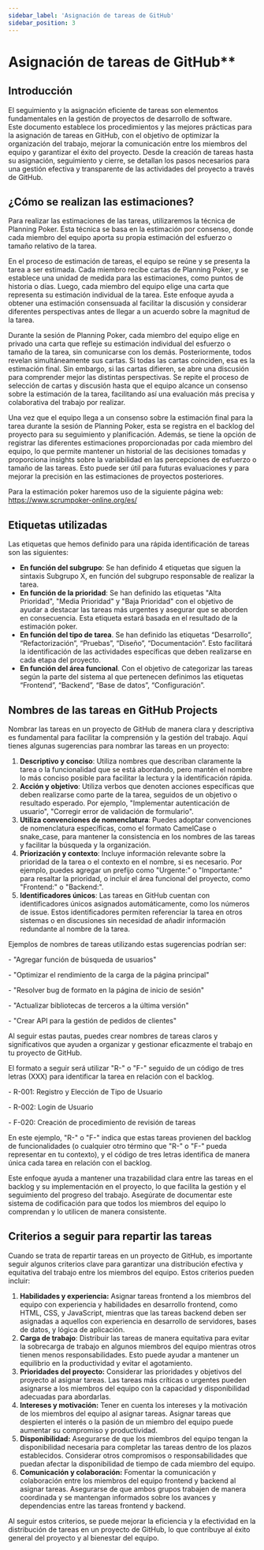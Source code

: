 ```yaml
---
sidebar_label: 'Asignación de tareas de GitHub'
sidebar_position: 3
---
```

# Asignación de tareas de GitHub**

## Introducción

El seguimiento y la asignación eficiente de tareas son elementos fundamentales en la gestión de proyectos de desarrollo de software.  
Este documento establece los procedimientos y las mejores prácticas para la asignación de tareas en GitHub, con el objetivo de optimizar la organización del trabajo, mejorar la comunicación entre los miembros del equipo y garantizar el éxito del proyecto. Desde la creación de tareas hasta su asignación, seguimiento y cierre, se detallan los pasos necesarios para una gestión efectiva y transparente de las actividades del proyecto a través de GitHub.

## ¿Cómo se realizan las estimaciones?

Para realizar las estimaciones de las tareas, utilizaremos la técnica de Planning Poker. Esta técnica se basa en la estimación por consenso, donde cada miembro del equipo aporta su propia estimación del esfuerzo o tamaño relativo de la tarea.

En el proceso de estimación de tareas, el equipo se reúne y se presenta la tarea a ser estimada. Cada miembro recibe cartas de Planning Poker, y se establece una unidad de medida para las estimaciones, como puntos de historia o días. Luego, cada miembro del equipo elige una carta que representa su estimación individual de la tarea. Este enfoque ayuda a obtener una estimación consensuada al facilitar la discusión y considerar diferentes perspectivas antes de llegar a un acuerdo sobre la magnitud de la tarea.

Durante la sesión de Planning Poker, cada miembro del equipo elige en privado una carta que refleje su estimación individual del esfuerzo o tamaño de la tarea, sin comunicarse con los demás. Posteriormente, todos revelan simultáneamente sus cartas. Si todas las cartas coinciden, esa es la estimación final. Sin embargo, si las cartas difieren, se abre una discusión para comprender mejor las distintas perspectivas. Se repite el proceso de selección de cartas y discusión hasta que el equipo alcance un consenso sobre la estimación de la tarea, facilitando así una evaluación más precisa y colaborativa del trabajo por realizar.

Una vez que el equipo llega a un consenso sobre la estimación final para la tarea durante la sesión de Planning Poker, esta se registra en el backlog del proyecto para su seguimiento y planificación. Además, se tiene la opción de registrar las diferentes estimaciones proporcionadas por cada miembro del equipo, lo que permite mantener un historial de las decisiones tomadas y proporciona insights sobre la variabilidad en las percepciones de esfuerzo o tamaño de las tareas. Esto puede ser útil para futuras evaluaciones y para mejorar la precisión en las estimaciones de proyectos posteriores.

Para la estimación poker haremos uso de la siguiente página web: <https://www.scrumpoker-online.org/es/>

## Etiquetas utilizadas

Las etiquetas que hemos definido para una rápida identificación de tareas son las siguientes:

- **En función del subgrupo**: Se han definido 4 etiquetas que siguen la sintaxis Subgrupo X, en función del subgrupo responsable de realizar la tarea.
- **En función de la prioridad**: Se han definido las etiquetas "Alta Prioridad", "Media Prioridad" y "Baja Prioridad" con el objetivo de ayudar a destacar las tareas más urgentes y asegurar que se aborden en consecuencia. Esta etiqueta estará basada en el resultado de la estimación poker.
- **En función del tipo de tarea**. Se han definido las etiquetas “Desarrollo”, “Refactorización”, “Pruebas”, “Diseño”, “Documentación”. Esto facilitará la identificación de las actividades específicas que deben realizarse en cada etapa del proyecto.
- **En función del área funcional**. Con el objetivo de categorizar las tareas según la parte del sistema al que pertenecen definimos las etiquetas “Frontend”, “Backend”, “Base de datos”, “Configuración”.

##

## Nombres de las tareas en GitHub Projects

Nombrar las tareas en un proyecto de GitHub de manera clara y descriptiva es fundamental para facilitar la comprensión y la gestión del trabajo. Aquí tienes algunas sugerencias para nombrar las tareas en un proyecto:

1. **Descriptivo y conciso**: Utiliza nombres que describan claramente la tarea o la funcionalidad que se está abordando, pero mantén el nombre lo más conciso posible para facilitar la lectura y la identificación rápida.
2. **Acción y objetivo**: Utiliza verbos que denoten acciones específicas que deben realizarse como parte de la tarea, seguidos de un objetivo o resultado esperado. Por ejemplo, "Implementar autenticación de usuario", "Corregir error de validación de formulario".
3. **Utiliza convenciones de nomenclatura**: Puedes adoptar convenciones de nomenclatura específicas, como el formato CamelCase o snake_case, para mantener la consistencia en los nombres de las tareas y facilitar la búsqueda y la organización.
4. **Priorización y contexto**: Incluye información relevante sobre la prioridad de la tarea o el contexto en el nombre, si es necesario. Por ejemplo, puedes agregar un prefijo como "Urgente:" o "Importante:" para resaltar la prioridad, o incluir el área funcional del proyecto, como "Frontend:" o "Backend:".
5. **Identificadores únicos**: Las tareas en GitHub cuentan con identificadores únicos asignados automáticamente, como los números de issue. Estos identificadores permiten referenciar la tarea en otros sistemas o en discusiones sin necesidad de añadir información redundante al nombre de la tarea.

Ejemplos de nombres de tareas utilizando estas sugerencias podrían ser:

\- "Agregar función de búsqueda de usuarios"

\- "Optimizar el rendimiento de la carga de la página principal"

\- "Resolver bug de formato en la página de inicio de sesión"

\- "Actualizar bibliotecas de terceros a la última versión"

\- "Crear API para la gestión de pedidos de clientes"

Al seguir estas pautas, puedes crear nombres de tareas claros y significativos que ayuden a organizar y gestionar eficazmente el trabajo en tu proyecto de GitHub.

El formato a seguir será utilizar "R-" o "F-" seguido de un código de tres letras (XXX) para identificar la tarea en relación con el backlog.

\- R-001: Registro y Elección de Tipo de Usuario

\- R-002: Login de Usuario

\- F-020: Creación de procedimiento de revisión de tareas

En este ejemplo, "R-" o "F-" indica que estas tareas provienen del backlog de funcionalidades (o cualquier otro término que "R-" o "F-" pueda representar en tu contexto), y el código de tres letras identifica de manera única cada tarea en relación con el backlog.

Este enfoque ayuda a mantener una trazabilidad clara entre las tareas en el backlog y su implementación en el proyecto, lo que facilita la gestión y el seguimiento del progreso del trabajo. Asegúrate de documentar este sistema de codificación para que todos los miembros del equipo lo comprendan y lo utilicen de manera consistente.

## Criterios a seguir para repartir las tareas

Cuando se trata de repartir tareas en un proyecto de GitHub, es importante seguir algunos criterios clave para garantizar una distribución efectiva y equitativa del trabajo entre los miembros del equipo. Estos criterios pueden incluir:

1. **Habilidades y experiencia:** Asignar tareas frontend a los miembros del equipo con experiencia y habilidades en desarrollo frontend, como HTML, CSS, y JavaScript, mientras que las tareas backend deben ser asignadas a aquellos con experiencia en desarrollo de servidores, bases de datos, y lógica de aplicación.
2. **Carga de trabajo**: Distribuir las tareas de manera equitativa para evitar la sobrecarga de trabajo en algunos miembros del equipo mientras otros tienen menos responsabilidades. Esto puede ayudar a mantener un equilibrio en la productividad y evitar el agotamiento.
3. **Prioridades del proyecto:** Considerar las prioridades y objetivos del proyecto al asignar tareas. Las tareas más críticas o urgentes pueden asignarse a los miembros del equipo con la capacidad y disponibilidad adecuadas para abordarlas.
4. **Intereses y motivación:** Tener en cuenta los intereses y la motivación de los miembros del equipo al asignar tareas. Asignar tareas que despierten el interés o la pasión de un miembro del equipo puede aumentar su compromiso y productividad.
5. **Disponibilidad:** Asegurarse de que los miembros del equipo tengan la disponibilidad necesaria para completar las tareas dentro de los plazos establecidos. Considerar otros compromisos o responsabilidades que puedan afectar la disponibilidad de tiempo de cada miembro del equipo.
6. **Comunicación y colaboración:** Fomentar la comunicación y colaboración entre los miembros del equipo frontend y backend al asignar tareas. Asegurarse de que ambos grupos trabajen de manera coordinada y se mantengan informados sobre los avances y dependencias entre las tareas frontend y backend.

Al seguir estos criterios, se puede mejorar la eficiencia y la efectividad en la distribución de tareas en un proyecto de GitHub, lo que contribuye al éxito general del proyecto y al bienestar del equipo.